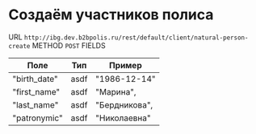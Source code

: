 # Создаём участников полиса

URL `http://ibg.dev.b2bpolis.ru/rest/default/client/natural-person-create`
METHOD `POST`
FIELDS

Поле             |  Тип       | Пример
---------------- | ---------- | -----------------------
"birth_date"     |  asdf      |"1986-12-14" 
"first_name"     |    asdf    | "Марина",
"last_name"      |   asdf     | "Бердникова",
"patronymic"     |     asdf   | "Николаевна" 



